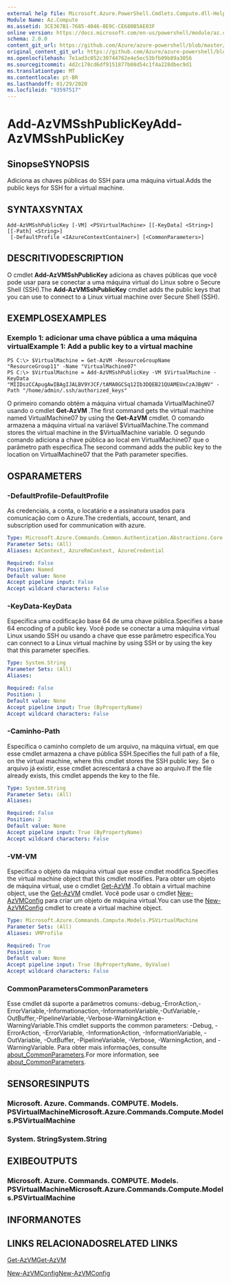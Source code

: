 ```yaml
---
external help file: Microsoft.Azure.PowerShell.Cmdlets.Compute.dll-Help.xml
Module Name: Az.Compute
ms.assetid: 3CE367B1-7685-4046-8E9C-CE680B5AE03F
online version: https://docs.microsoft.com/en-us/powershell/module/az.compute/add-azvmsshpublickey
schema: 2.0.0
content_git_url: https://github.com/Azure/azure-powershell/blob/master/src/Compute/Compute/help/Add-AzVMSshPublicKey.md
original_content_git_url: https://github.com/Azure/azure-powershell/blob/master/src/Compute/Compute/help/Add-AzVMSshPublicKey.md
ms.openlocfilehash: 7e1ad3c052c30744762e4e5ec53bfb09b89a3056
ms.sourcegitcommit: 4d2c178cd6df9151877b08d54c1f4a228dbec9d1
ms.translationtype: MT
ms.contentlocale: pt-BR
ms.lasthandoff: 01/29/2020
ms.locfileid: "93597517"
---
```

# <span data-ttu-id="697ef-101">Add-AzVMSshPublicKey</span><span class="sxs-lookup"><span data-stu-id="697ef-101">Add-AzVMSshPublicKey</span></span>

## <span data-ttu-id="697ef-102">Sinopse</span><span class="sxs-lookup"><span data-stu-id="697ef-102">SYNOPSIS</span></span>
<span data-ttu-id="697ef-103">Adiciona as chaves públicas do SSH para uma máquina virtual.</span><span class="sxs-lookup"><span data-stu-id="697ef-103">Adds the public keys for SSH for a virtual machine.</span></span>

## <span data-ttu-id="697ef-104">SYNTAX</span><span class="sxs-lookup"><span data-stu-id="697ef-104">SYNTAX</span></span>

```
Add-AzVMSshPublicKey [-VM] <PSVirtualMachine> [[-KeyData] <String>] [[-Path] <String>]
 [-DefaultProfile <IAzureContextContainer>] [<CommonParameters>]
```

## <span data-ttu-id="697ef-105">DESCRITIVO</span><span class="sxs-lookup"><span data-stu-id="697ef-105">DESCRIPTION</span></span>
<span data-ttu-id="697ef-106">O cmdlet **Add-AzVMSshPublicKey** adiciona as chaves públicas que você pode usar para se conectar a uma máquina virtual do Linux sobre o Secure Shell (SSH).</span><span class="sxs-lookup"><span data-stu-id="697ef-106">The **Add-AzVMSshPublicKey** cmdlet adds the public keys that you can use to connect to a Linux virtual machine over Secure Shell (SSH).</span></span>

## <span data-ttu-id="697ef-107">EXEMPLOS</span><span class="sxs-lookup"><span data-stu-id="697ef-107">EXAMPLES</span></span>

### <span data-ttu-id="697ef-108">Exemplo 1: adicionar uma chave pública a uma máquina virtual</span><span class="sxs-lookup"><span data-stu-id="697ef-108">Example 1: Add a public key to a virtual machine</span></span>
```
PS C:\> $VirtualMachine = Get-AzVM -ResourceGroupName "ResourceGroup11" -Name "VirtualMachine07"
PS C:\> $VirtualMachine = Add-AzVMSshPublicKey -VM $VirtualMachine -KeyData "MIIDszCCApugAwIBAgIJALBV9YJCF/tAMA0GCSq12Ib3DQEB21QUAMEUxCzAJBgNV" -Path "/home/admin/.ssh/authorized_keys"
```

<span data-ttu-id="697ef-109">O primeiro comando obtém a máquina virtual chamada VirtualMachine07 usando o cmdlet **Get-AzVM** .</span><span class="sxs-lookup"><span data-stu-id="697ef-109">The first command gets the virtual machine named VirtualMachine07 by using the **Get-AzVM** cmdlet.</span></span>
<span data-ttu-id="697ef-110">O comando armazena a máquina virtual na variável $VirtualMachine.</span><span class="sxs-lookup"><span data-stu-id="697ef-110">The command stores the virtual machine in the $VirtualMachine variable.</span></span>
<span data-ttu-id="697ef-111">O segundo comando adiciona a chave pública ao local em VirtualMachine07 que o parâmetro path especifica.</span><span class="sxs-lookup"><span data-stu-id="697ef-111">The second command adds the public key to the location on VirtualMachine07 that the Path parameter specifies.</span></span>

## <span data-ttu-id="697ef-112">OS</span><span class="sxs-lookup"><span data-stu-id="697ef-112">PARAMETERS</span></span>

### <span data-ttu-id="697ef-113">-DefaultProfile</span><span class="sxs-lookup"><span data-stu-id="697ef-113">-DefaultProfile</span></span>
<span data-ttu-id="697ef-114">As credenciais, a conta, o locatário e a assinatura usados para comunicação com o Azure.</span><span class="sxs-lookup"><span data-stu-id="697ef-114">The credentials, account, tenant, and subscription used for communication with azure.</span></span>

```yaml
Type: Microsoft.Azure.Commands.Common.Authentication.Abstractions.Core.IAzureContextContainer
Parameter Sets: (All)
Aliases: AzContext, AzureRmContext, AzureCredential

Required: False
Position: Named
Default value: None
Accept pipeline input: False
Accept wildcard characters: False
```

### <span data-ttu-id="697ef-115">-KeyData</span><span class="sxs-lookup"><span data-stu-id="697ef-115">-KeyData</span></span>
<span data-ttu-id="697ef-116">Especifica uma codificação base 64 de uma chave pública.</span><span class="sxs-lookup"><span data-stu-id="697ef-116">Specifies a base 64 encoding of a public key.</span></span>
<span data-ttu-id="697ef-117">Você pode se conectar a uma máquina virtual Linux usando SSH ou usando a chave que esse parâmetro especifica.</span><span class="sxs-lookup"><span data-stu-id="697ef-117">You can connect to a Linux virtual machine by using SSH or by using the key that this parameter specifies.</span></span>

```yaml
Type: System.String
Parameter Sets: (All)
Aliases:

Required: False
Position: 1
Default value: None
Accept pipeline input: True (ByPropertyName)
Accept wildcard characters: False
```

### <span data-ttu-id="697ef-118">-Caminho</span><span class="sxs-lookup"><span data-stu-id="697ef-118">-Path</span></span>
<span data-ttu-id="697ef-119">Especifica o caminho completo de um arquivo, na máquina virtual, em que esse cmdlet armazena a chave pública SSH.</span><span class="sxs-lookup"><span data-stu-id="697ef-119">Specifies the full path of a file, on the virtual machine, where this cmdlet stores the SSH public key.</span></span>
<span data-ttu-id="697ef-120">Se o arquivo já existir, esse cmdlet acrescentará a chave ao arquivo.</span><span class="sxs-lookup"><span data-stu-id="697ef-120">If the file already exists, this cmdlet appends the key to the file.</span></span>

```yaml
Type: System.String
Parameter Sets: (All)
Aliases:

Required: False
Position: 2
Default value: None
Accept pipeline input: True (ByPropertyName)
Accept wildcard characters: False
```

### <span data-ttu-id="697ef-121">-VM</span><span class="sxs-lookup"><span data-stu-id="697ef-121">-VM</span></span>
<span data-ttu-id="697ef-122">Especifica o objeto da máquina virtual que esse cmdlet modifica.</span><span class="sxs-lookup"><span data-stu-id="697ef-122">Specifies the virtual machine object that this cmdlet modifies.</span></span>
<span data-ttu-id="697ef-123">Para obter um objeto de máquina virtual, use o cmdlet [Get-AzVM](./Get-AzVM.md) .</span><span class="sxs-lookup"><span data-stu-id="697ef-123">To obtain a virtual machine object, use the [Get-AzVM](./Get-AzVM.md) cmdlet.</span></span>
<span data-ttu-id="697ef-124">Você pode usar o cmdlet [New-AzVMConfig](./New-AzVMConfig.md) para criar um objeto de máquina virtual.</span><span class="sxs-lookup"><span data-stu-id="697ef-124">You can use the [New-AzVMConfig](./New-AzVMConfig.md) cmdlet to create a virtual machine object.</span></span>

```yaml
Type: Microsoft.Azure.Commands.Compute.Models.PSVirtualMachine
Parameter Sets: (All)
Aliases: VMProfile

Required: True
Position: 0
Default value: None
Accept pipeline input: True (ByPropertyName, ByValue)
Accept wildcard characters: False
```

### <span data-ttu-id="697ef-125">CommonParameters</span><span class="sxs-lookup"><span data-stu-id="697ef-125">CommonParameters</span></span>
<span data-ttu-id="697ef-126">Esse cmdlet dá suporte a parâmetros comuns:-debug,-ErrorAction,-ErrorVariable,-Informationaction,-InformationVariable,-OutVariable,-OutBuffer,-PipelineVariable,-Verbose-WarningAction e-WarningVariable.</span><span class="sxs-lookup"><span data-stu-id="697ef-126">This cmdlet supports the common parameters: -Debug, -ErrorAction, -ErrorVariable, -InformationAction, -InformationVariable, -OutVariable, -OutBuffer, -PipelineVariable, -Verbose, -WarningAction, and -WarningVariable.</span></span> <span data-ttu-id="697ef-127">Para obter mais informações, consulte [about_CommonParameters](https://go.microsoft.com/fwlink/?LinkID=113216).</span><span class="sxs-lookup"><span data-stu-id="697ef-127">For more information, see [about_CommonParameters](https://go.microsoft.com/fwlink/?LinkID=113216).</span></span>

## <span data-ttu-id="697ef-128">SENSORES</span><span class="sxs-lookup"><span data-stu-id="697ef-128">INPUTS</span></span>

### <span data-ttu-id="697ef-129">Microsoft. Azure. Commands. COMPUTE. Models. PSVirtualMachine</span><span class="sxs-lookup"><span data-stu-id="697ef-129">Microsoft.Azure.Commands.Compute.Models.PSVirtualMachine</span></span>

### <span data-ttu-id="697ef-130">System. String</span><span class="sxs-lookup"><span data-stu-id="697ef-130">System.String</span></span>

## <span data-ttu-id="697ef-131">EXIBE</span><span class="sxs-lookup"><span data-stu-id="697ef-131">OUTPUTS</span></span>

### <span data-ttu-id="697ef-132">Microsoft. Azure. Commands. COMPUTE. Models. PSVirtualMachine</span><span class="sxs-lookup"><span data-stu-id="697ef-132">Microsoft.Azure.Commands.Compute.Models.PSVirtualMachine</span></span>

## <span data-ttu-id="697ef-133">INFORMA</span><span class="sxs-lookup"><span data-stu-id="697ef-133">NOTES</span></span>

## <span data-ttu-id="697ef-134">LINKS RELACIONADOS</span><span class="sxs-lookup"><span data-stu-id="697ef-134">RELATED LINKS</span></span>

[<span data-ttu-id="697ef-135">Get-AzVM</span><span class="sxs-lookup"><span data-stu-id="697ef-135">Get-AzVM</span></span>](./Get-AzVM.md)

[<span data-ttu-id="697ef-136">New-AzVMConfig</span><span class="sxs-lookup"><span data-stu-id="697ef-136">New-AzVMConfig</span></span>](./New-AzVMConfig.md)
